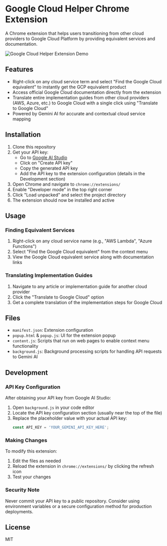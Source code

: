 # Google Cloud Helper Chrome Extension

A Chrome extension that helps users transitioning from other cloud providers to Google Cloud Platform by providing equivalent services and documentation.

![Google Cloud Helper Extension Demo](find.gif)

## Features

- Right-click on any cloud service term and select "Find the Google Cloud equivalent" to instantly get the GCP equivalent product
- Access official Google Cloud documentation directly from the extension
- Translate entire implementation guides from other cloud providers (AWS, Azure, etc.) to Google Cloud with a single click using "Translate to Google Cloud"
- Powered by Gemini AI for accurate and contextual cloud service mapping

## Installation

1. Clone this repository
2. Get your API key:
   - Go to [Google AI Studio](https://aistudio.google.com/apikey)
   - Click on "Create API key"
   - Copy the generated API key
   - Add the API key to the extension configuration (details in the Development section)
3. Open Chrome and navigate to `chrome://extensions/`
4. Enable "Developer mode" in the top right corner
5. Click "Load unpacked" and select the project directory
6. The extension should now be installed and active

## Usage

### Finding Equivalent Services
1. Right-click on any cloud service name (e.g., "AWS Lambda", "Azure Functions")
2. Select "Find the Google Cloud equivalent" from the context menu
3. View the Google Cloud equivalent service along with documentation links

### Translating Implementation Guides
1. Navigate to any article or implementation guide for another cloud provider
2. Click the "Translate to Google Cloud" option
3. Get a complete translation of the implementation steps for Google Cloud

## Files

- `manifest.json`: Extension configuration
- `popup.html` & `popup.js`: UI for the extension popup
- `content.js`: Scripts that run on web pages to enable context menu functionality
- `background.js`: Background processing scripts for handling API requests to Gemini AI

## Development

### API Key Configuration

After obtaining your API key from Google AI Studio:

1. Open `background.js` in your code editor
2. Locate the API key configuration section (usually near the top of the file)
3. Replace the placeholder value with your actual API key:
   ```javascript
   const API_KEY = 'YOUR_GEMINI_API_KEY_HERE';
   ```

### Making Changes

To modify this extension:

1. Edit the files as needed
2. Reload the extension in `chrome://extensions/` by clicking the refresh icon
3. Test your changes

### Security Note

Never commit your API key to a public repository. Consider using environment variables or a secure configuration method for production deployments.

## License

MIT
